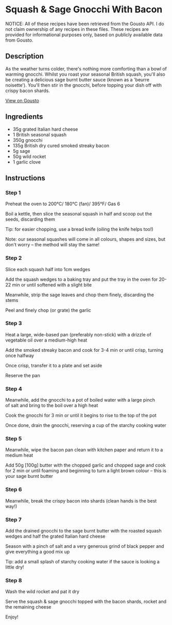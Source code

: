 # Squash & Sage Gnocchi With Bacon

NOTICE: All of these recipes have been retrieved from the Gousto API. I do not claim ownership of any recipes in these files. These recipes are provided for informational purposes only, based on publicly available data from Gousto.

## Description

As the weather turns colder, there's nothing more comforting than a bowl of warming gnocchi. Whilst you roast your seasonal British squash, you'll also be creating a delicious sage burnt butter sauce (known as a 'beurre noisette'). You'll then stir in the gnocchi, before topping your dish off with crispy bacon shards.

[View on Gousto](https://www.gousto.co.uk/recipes/cookbook/squash-sage-gnocchi-with-bacon)

## Ingredients

- 35g grated Italian hard cheese
- 1 British seasonal squash
- 350g gnocchi
- 135g British dry cured smoked streaky bacon
- 5g sage
- 50g wild rocket
- 1 garlic clove

## Instructions


### Step 1

Preheat the oven to 200°C/ 180°C (fan)/ 395°F/ Gas 6


<span class="text-highlight">Boil a kettle, then slice</span> the seasonal squash in half and scoop out the seeds, discarding them


Tip:<span class="text-highlight"> for</span> easier chopping, use a bread <span class="text-highlight">knife (oiling the knife helps too!)</span>


Note: our seasonal squashes will come in <span class="text-highlight">all colours, shapes and sizes, but don't worry – the method will stay the same!</span>


### Step 2

Slice each squash <span class="text-highlight">half</span> into 1cm wedges


Add the squash wedges to a baking tray and put the tray in the oven for 20-22 min or until softened with a slight bite


Meanwhile, strip the sage leaves and chop them finely, discarding the stems


Peel and finely chop (or grate) the garlic


### Step 3

Heat a large, wide-based pan (preferably non-stick) with a drizzle of vegetable oil over a medium-high heat


Add the <span class="text-highlight">smoked streaky</span> bacon and cook for 3-4 min or until crisp, turning once halfway 


Once crisp, transfer it to a plate and set aside


Reserve the pan


### Step 4

Meanwhile, add the gnocchi to a pot of boiled water with a large pinch of salt and bring to the boil over a high heat


Cook the gnocchi for 3 min or until it begins to rise to the top of the pot


Once done, drain the gnocchi, reserving a cup of the starchy cooking water


### Step 5

Meanwhile, wipe the bacon pan clean with kitchen paper and return it to a medium heat


Add 50g <span class="text-danger">[100g]</span> butter with the chopped garlic and chopped sage and cook for 2 min or until foaming and beginning to turn a light brown colour – this is your sage burnt butter


### Step 6

Meanwhile, break the crispy <span class="text-highlight">bacon</span><span class="text-highlight"> into s</span>hards (clean hands is the best way!)


### Step 7

Add the drained gnocchi to the sage burnt butter with the roasted squash wedges and <span class="text-highlight">half</span> the grated Italian hard cheese


Season with a pinch of salt and a very generous grind of black pepper and give everything a good mix up


Tip: add a small splash of starchy cooking water if the sauce is looking a little dry!

### Step 8

<span class="text-highlight">Wash the wild rocket and pat it dry</span>


<span class="text-highlight">Serve the squash &amp; sage gnocchi topped with the bacon shards, rocket and the remaining cheese</span>


Enjoy!

